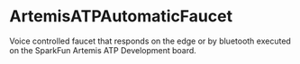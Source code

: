 # ArtemisATPAutomaticFaucet
Voice controlled faucet that responds on the edge or by bluetooth executed on the SparkFun Artemis ATP Development board.
